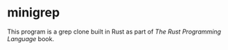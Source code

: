 minigrep
===
This program is a grep clone built in Rust as part of _The Rust Programming Language_ book.
